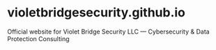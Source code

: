 # violetbridgesecurity.github.io
Official website for Violet Bridge Security LLC — Cybersecurity &amp; Data Protection Consulting
